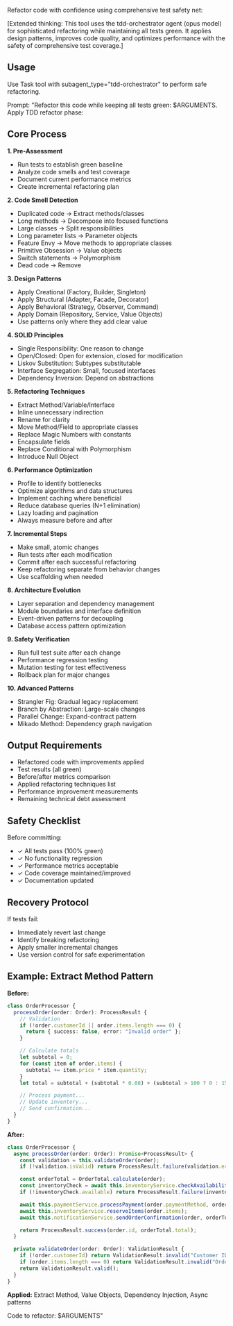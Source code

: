 Refactor code with confidence using comprehensive test safety net:

[Extended thinking: This tool uses the tdd-orchestrator agent (opus model) for sophisticated refactoring while maintaining all tests green. It applies design patterns, improves code quality, and optimizes performance with the safety of comprehensive test coverage.]

## Usage

Use Task tool with subagent_type="tdd-orchestrator" to perform safe refactoring.

Prompt: "Refactor this code while keeping all tests green: $ARGUMENTS. Apply TDD refactor phase:

## Core Process

**1. Pre-Assessment**
- Run tests to establish green baseline
- Analyze code smells and test coverage
- Document current performance metrics
- Create incremental refactoring plan

**2. Code Smell Detection**
- Duplicated code → Extract methods/classes
- Long methods → Decompose into focused functions
- Large classes → Split responsibilities
- Long parameter lists → Parameter objects
- Feature Envy → Move methods to appropriate classes
- Primitive Obsession → Value objects
- Switch statements → Polymorphism
- Dead code → Remove

**3. Design Patterns**
- Apply Creational (Factory, Builder, Singleton)
- Apply Structural (Adapter, Facade, Decorator)
- Apply Behavioral (Strategy, Observer, Command)
- Apply Domain (Repository, Service, Value Objects)
- Use patterns only where they add clear value

**4. SOLID Principles**
- Single Responsibility: One reason to change
- Open/Closed: Open for extension, closed for modification
- Liskov Substitution: Subtypes substitutable
- Interface Segregation: Small, focused interfaces
- Dependency Inversion: Depend on abstractions

**5. Refactoring Techniques**
- Extract Method/Variable/Interface
- Inline unnecessary indirection
- Rename for clarity
- Move Method/Field to appropriate classes
- Replace Magic Numbers with constants
- Encapsulate fields
- Replace Conditional with Polymorphism
- Introduce Null Object

**6. Performance Optimization**
- Profile to identify bottlenecks
- Optimize algorithms and data structures
- Implement caching where beneficial
- Reduce database queries (N+1 elimination)
- Lazy loading and pagination
- Always measure before and after

**7. Incremental Steps**
- Make small, atomic changes
- Run tests after each modification
- Commit after each successful refactoring
- Keep refactoring separate from behavior changes
- Use scaffolding when needed

**8. Architecture Evolution**
- Layer separation and dependency management
- Module boundaries and interface definition
- Event-driven patterns for decoupling
- Database access pattern optimization

**9. Safety Verification**
- Run full test suite after each change
- Performance regression testing
- Mutation testing for test effectiveness
- Rollback plan for major changes

**10. Advanced Patterns**
- Strangler Fig: Gradual legacy replacement
- Branch by Abstraction: Large-scale changes
- Parallel Change: Expand-contract pattern
- Mikado Method: Dependency graph navigation

## Output Requirements

- Refactored code with improvements applied
- Test results (all green)
- Before/after metrics comparison
- Applied refactoring techniques list
- Performance improvement measurements
- Remaining technical debt assessment

## Safety Checklist

Before committing:
- ✓ All tests pass (100% green)
- ✓ No functionality regression
- ✓ Performance metrics acceptable
- ✓ Code coverage maintained/improved
- ✓ Documentation updated

## Recovery Protocol

If tests fail:
- Immediately revert last change
- Identify breaking refactoring
- Apply smaller incremental changes
- Use version control for safe experimentation

## Example: Extract Method Pattern

**Before:**
```typescript
class OrderProcessor {
  processOrder(order: Order): ProcessResult {
    // Validation
    if (!order.customerId || order.items.length === 0) {
      return { success: false, error: "Invalid order" };
    }

    // Calculate totals
    let subtotal = 0;
    for (const item of order.items) {
      subtotal += item.price * item.quantity;
    }
    let total = subtotal + (subtotal * 0.08) + (subtotal > 100 ? 0 : 15);

    // Process payment...
    // Update inventory...
    // Send confirmation...
  }
}
```

**After:**
```typescript
class OrderProcessor {
  async processOrder(order: Order): Promise<ProcessResult> {
    const validation = this.validateOrder(order);
    if (!validation.isValid) return ProcessResult.failure(validation.error);

    const orderTotal = OrderTotal.calculate(order);
    const inventoryCheck = await this.inventoryService.checkAvailability(order.items);
    if (!inventoryCheck.available) return ProcessResult.failure(inventoryCheck.reason);

    await this.paymentService.processPayment(order.paymentMethod, orderTotal.total);
    await this.inventoryService.reserveItems(order.items);
    await this.notificationService.sendOrderConfirmation(order, orderTotal);

    return ProcessResult.success(order.id, orderTotal.total);
  }

  private validateOrder(order: Order): ValidationResult {
    if (!order.customerId) return ValidationResult.invalid("Customer ID required");
    if (order.items.length === 0) return ValidationResult.invalid("Order must contain items");
    return ValidationResult.valid();
  }
}
```

**Applied:** Extract Method, Value Objects, Dependency Injection, Async patterns

Code to refactor: $ARGUMENTS"
